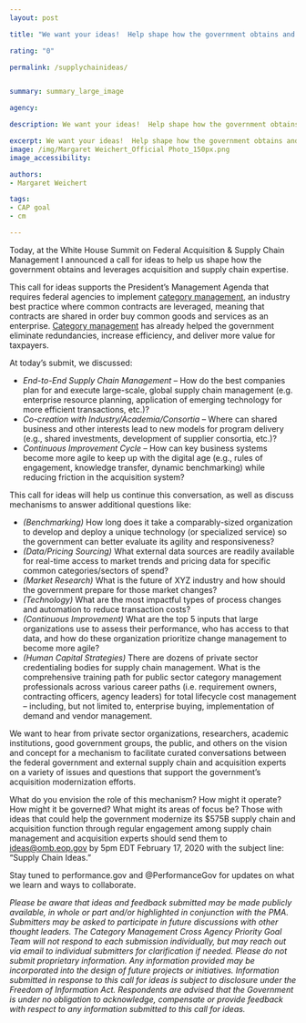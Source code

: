 ```yaml
---
layout: post

title: "We want your ideas!  Help shape how the government obtains and leverages acquisition and supply chain expertise."

rating: "0"

permalink: /supplychainideas/


summary: summary_large_image

agency:

description: We want your ideas!  Help shape how the government obtains and leverages acquisition and supply chain expertise.

excerpt: We want your ideas!  Help shape how the government obtains and leverages acquisition and supply chain expertise.
image: /img/Margaret Weichert_Official Photo_150px.png
image_accessibility:

authors:
- Margaret Weichert

tags:
- CAP goal
- cm

---
```


Today, at the White House Summit on Federal Acquisition & Supply Chain Management I announced a call for ideas to help us shape how the government obtains and leverages acquisition and supply chain expertise.

This call for ideas supports the President’s Management Agenda that requires federal agencies to implement [category management](https://www.performance.gov/CAP/category-management/), an industry best practice where common contracts are leveraged, meaning that contracts are shared in order buy common goods and services as an enterprise. [Category management](https://www.performance.gov/CAP/category-management/) has already helped the government eliminate redundancies, increase efficiency, and deliver more value for taxpayers.

At today’s submit, we discussed:
* *End-to-End Supply Chain Management* – How do the best companies plan for and execute large-scale, global supply chain management (e.g. enterprise resource planning, application of emerging technology for more efficient transactions, etc.)?   
* *Co-creation with Industry/Academia/Consortia* – Where can shared business and other interests lead to new models for program delivery (e.g., shared investments, development of supplier consortia, etc.)?
* *Continuous Improvement Cycle* – How can key business systems become more agile to keep up with the digital age (e.g., rules of engagement, knowledge transfer, dynamic benchmarking) while reducing friction in the acquisition system?

This call for ideas will help us continue this conversation, as well as discuss mechanisms to answer additional questions like:
* *(Benchmarking)* How long does it take a comparably-sized organization to develop and deploy a unique technology (or specialized service) so the government can better evaluate its agility and responsiveness?   
* *(Data/Pricing Sourcing)* What external data sources are readily available for real-time access to market trends and pricing data for specific common categories/sectors of spend?
* *(Market Research)* What is the future of XYZ industry and how should the government prepare for those market changes?
* *(Technology)*  What are the most impactful types of process changes and automation to reduce transaction costs?  
* *(Continuous Improvement)*  What are the top 5 inputs that large organizations use to assess their performance, who has access to that data, and how do these organization prioritize change management to become more agile?
* *(Human Capital Strategies)* There are dozens of private sector credentialing bodies for supply chain management.  What is the comprehensive training path for public sector category management professionals across various career paths (i.e. requirement owners, contracting officers, agency leaders) for total lifecycle cost management – including, but not limited to, enterprise buying, implementation of demand and vendor management.

We want to hear from private sector organizations, researchers, academic institutions, good government groups, the public, and others on the vision and concept for a mechanism to facilitate curated conversations between the federal government and external supply chain and acquisition experts on a variety of issues and questions that support the government’s acquisition modernization efforts.   

What do you envision the role of this mechanism? How might it operate? How might it be governed? What might its areas of focus be? Those with ideas that could help the government modernize its $575B supply chain and acquisition function through regular engagement among supply chain management and acquisition experts should send them to [ideas@omb.eop.gov](mailto:ideas@omb.eop.gov) by 5pm EDT February 17, 2020 with the subject line: “Supply Chain Ideas.”

Stay tuned to performance.gov and @PerformanceGov for updates on what we learn and ways to collaborate.


*Please be aware that ideas and feedback submitted may be made publicly available, in whole or part and/or highlighted in conjunction with the PMA. Submitters may be asked to participate in future discussions with other thought leaders.  The Category Management Cross Agency Priority Goal Team will not respond to each submission individually, but may reach out via email to individual submitters for clarification if needed. Please do not submit proprietary information. Any information provided may be incorporated into the design of future projects or initiatives. Information submitted in response to this call for ideas is subject to disclosure under the Freedom of Information Act. Respondents are advised that the Government is under no obligation to acknowledge, compensate or provide feedback with respect to any information submitted to this call for ideas.*
